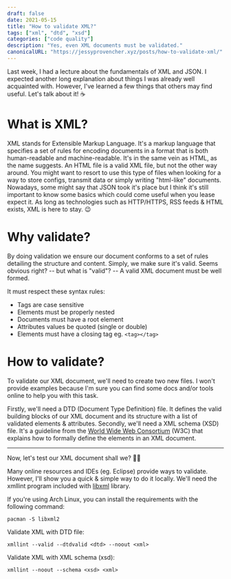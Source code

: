 ```yaml
---
draft: false
date: 2021-05-15
title: "How to validate XML?"
tags: ["xml", "dtd", "xsd"]
categories: ["code quality"]
description: "Yes, even XML documents must be validated."
canonicalURL: "https://jessyprovencher.xyz/posts/how-to-validate-xml/"
---
```


Last week, I had a lecture about the fundamentals of XML and JSON. I expected another long explanation about things
I was already well acquainted with. However, I've learned a few things that others may find useful.
Let's talk about it! :coffee:

# What is XML?

XML stands for Extensible Markup Language. It's a markup language that specifies a set of rules for encoding
documents in a format that is both human-readable and machine-readable. It's in the same vein as HTML, as the
name suggests. An HTML file is a valid XML file, but not the other way around. You might want to resort to use
this type of files when looking for a way to store configs, transmit data or simply writing "html-like" documents.
Nowadays, some might say that JSON took it's place but I think it's still important to know some basics which could
come useful when you lease expect it. As long as technologies such as HTTP/HTTPS, RSS feeds & HTML exists, XML is here to stay. :wink:

# Why validate?

By doing validation we ensure our document conforms to a set of rules detailing
the structure and content. Simply, we make sure it's valid. Seems
obvious right? -- but what is "valid"? -- A valid XML document must be well formed.

It must respect these syntax rules:

* Tags are case sensitive
* Elements must be properly nested
* Documents must have a root element
* Attributes values be quoted (single or double)
* Elements must have a closing tag eg. `<tag></tag>`

# How to validate?

To validate our XML document, we'll need to create two new files. I won't provide examples because I'm sure you
can find some docs and/or tools online to help you with this task.

Firstly, we'll need a DTD (Document Type Definition) file. It defines the valid building blocks of our XML document
and its structure with a list of validated elements & attributes. Secondly, we'll need a XML schema (XSD) file. It's a
guideline from the [World Wide Web Consortium](https://www.w3.org) (W3C) that explains how to formally define the elements
in an XML document.

---

Now, let's test our XML document shall we? :scientist:

Many online resources and IDEs (eg. Eclipse) provide ways to validate. However, I'll show you a quick & simple
way to do it locally. We'll need the xmllint program included with [libxml](http://www.xmlsoft.org) library.

If you're using Arch Linux, you can install the requirements with the
following command:

```console
pacman -S libxml2
```

Validate XML with DTD file:

```console
xmllint --valid --dtdvalid <dtd> --noout <xml>
```

Validate XML with XML schema (xsd):

```console
xmllint --noout --schema <xsd> <xml>
```
